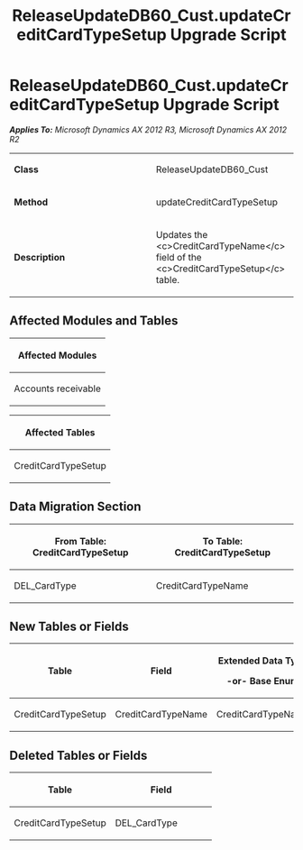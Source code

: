 ﻿---
title: ReleaseUpdateDB60_Cust.updateCreditCardTypeSetup Upgrade Script
TOCTitle: ReleaseUpdateDB60_Cust.updateCreditCardTypeSetup Upgrade Script
ms:assetid: dc18c802-b644-66e7-60b5-3818631e7ab3
ms:mtpsurl: https://msdn.microsoft.com/en-us/library/JJ737206(v=AX.60)
ms:contentKeyID: 49711649
ms.date: 05/18/2015
mtps_version: v=AX.60
---

# ReleaseUpdateDB60\_Cust.updateCreditCardTypeSetup Upgrade Script 


_**Applies To:** Microsoft Dynamics AX 2012 R3, Microsoft Dynamics AX 2012 R2_

<table>
<colgroup>
<col style="width: 50%" />
<col style="width: 50%" />
</colgroup>
<tbody>
<tr class="odd">
<td><p><strong>Class</strong></p></td>
<td><p>ReleaseUpdateDB60_Cust</p></td>
</tr>
<tr class="even">
<td><p><strong>Method</strong></p></td>
<td><p>updateCreditCardTypeSetup</p></td>
</tr>
<tr class="odd">
<td><p><strong>Description</strong></p></td>
<td><p>Updates the &lt;c&gt;CreditCardTypeName&lt;/c&gt; field of the &lt;c&gt;CreditCardTypeSetup&lt;/c&gt; table.</p></td>
</tr>
</tbody>
</table>


## Affected Modules and Tables

<table>
<colgroup>
<col style="width: 100%" />
</colgroup>
<thead>
<tr class="header">
<th><p>Affected Modules</p></th>
</tr>
</thead>
<tbody>
<tr class="odd">
<td><p>Accounts receivable</p></td>
</tr>
</tbody>
</table>


<table>
<colgroup>
<col style="width: 100%" />
</colgroup>
<thead>
<tr class="header">
<th><p>Affected Tables</p></th>
</tr>
</thead>
<tbody>
<tr class="odd">
<td><p>CreditCardTypeSetup</p></td>
</tr>
</tbody>
</table>


## Data Migration Section

<table>
<colgroup>
<col style="width: 50%" />
<col style="width: 50%" />
</colgroup>
<thead>
<tr class="header">
<th><p>From Table: CreditCardTypeSetup</p></th>
<th><p>To Table: CreditCardTypeSetup</p></th>
</tr>
</thead>
<tbody>
<tr class="odd">
<td><p>DEL_CardType</p></td>
<td><p>CreditCardTypeName</p></td>
</tr>
</tbody>
</table>


## New Tables or Fields

<table>
<colgroup>
<col style="width: 33%" />
<col style="width: 33%" />
<col style="width: 33%" />
</colgroup>
<thead>
<tr class="header">
<th><p>Table</p></th>
<th><p>Field</p></th>
<th><p>Extended Data Type</p>
<p>-or- Base Enum</p></th>
</tr>
</thead>
<tbody>
<tr class="odd">
<td><p>CreditCardTypeSetup</p></td>
<td><p>CreditCardTypeName</p></td>
<td><p>CreditCardTypeName</p></td>
</tr>
</tbody>
</table>


## Deleted Tables or Fields

<table>
<colgroup>
<col style="width: 50%" />
<col style="width: 50%" />
</colgroup>
<thead>
<tr class="header">
<th><p>Table</p></th>
<th><p>Field</p></th>
</tr>
</thead>
<tbody>
<tr class="odd">
<td><p>CreditCardTypeSetup</p></td>
<td><p>DEL_CardType</p></td>
</tr>
</tbody>
</table>

  


